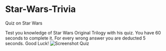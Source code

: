 # Star-Wars-Trivia
Quiz on Star Wars

Test you knowledge of Star Wars Original Trilogy with his quiz. You have 60 seconds to complete it. For every wrong answer you are deducted 5 seconds. Good Luck!
![Screenshot Quiz](https://user-images.githubusercontent.com/73242250/109596643-455c4200-7adc-11eb-8ac0-fad5f19aeac2.png)

